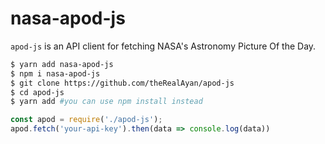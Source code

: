 # nasa-apod-js

`apod-js` is an API client for fetching NASA's Astronomy Picture Of the Day. 
```bash
$ yarn add nasa-apod-js
$ npm i nasa-apod-js
$ git clone https://github.com/theRealAyan/apod-js
$ cd apod-js 
$ yarn add #you can use npm install instead
```
```js
const apod = require('./apod-js');
apod.fetch('your-api-key').then(data => console.log(data))
```
